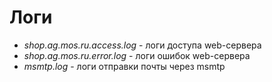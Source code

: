 Логи
===
- *shop.ag.mos.ru.access.log* - логи доступа web-сервера
- *shop.ag.mos.ru.error.log* - логи ошибок web-сервера
- *msmtp.log* - логи отправки почты через msmtp


